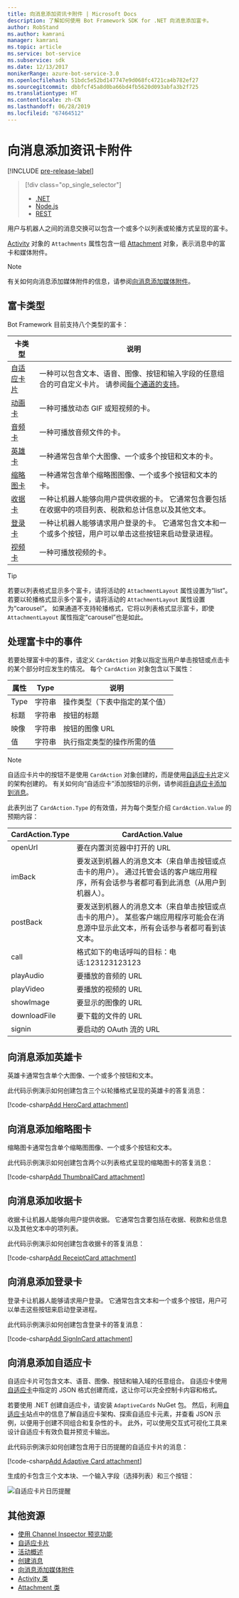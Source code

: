 ```yaml
---
title: 向消息添加资讯卡附件 | Microsoft Docs
description: 了解如何使用 Bot Framework SDK for .NET 向消息添加富卡。
author: RobStand
ms.author: kamrani
manager: kamrani
ms.topic: article
ms.service: bot-service
ms.subservice: sdk
ms.date: 12/13/2017
monikerRange: azure-bot-service-3.0
ms.openlocfilehash: 51bdc5e52bd147747e9d068fc4721ca4b782ef27
ms.sourcegitcommit: dbbfcf45a8d0ba66bd4fb5620d093abfa3b2f725
ms.translationtype: HT
ms.contentlocale: zh-CN
ms.lasthandoff: 06/28/2019
ms.locfileid: "67464512"
---
```

# <a name="add-rich-card-attachments-to-messages"></a>向消息添加资讯卡附件

[!INCLUDE [pre-release-label](../includes/pre-release-label-v3.md)]

> [!div class="op_single_selector"]
> - [.NET](../dotnet/bot-builder-dotnet-add-rich-card-attachments.md)
> - [Node.js](../nodejs/bot-builder-nodejs-send-rich-cards.md)
> - [REST](../rest-api/bot-framework-rest-connector-add-rich-cards.md)

用户与机器人之间的消息交换可以包含一个或多个以列表或轮播方式呈现的富卡。 

<a href="https://docs.botframework.com/csharp/builder/sdkreference/dc/d2f/class_microsoft_1_1_bot_1_1_connector_1_1_activity.html" target="_blank">Activity</a> 对象的 `Attachments` 属性包含一组 <a href="https://docs.microsoft.com/dotnet/api/microsoft.bot.connector.attachments?view=botconnector-3.12.2.4" target="_blank">Attachment</a> 对象，表示消息中的富卡和媒体附件。 

> [!NOTE]
> 有关如何向消息添加媒体附件的信息，请参阅[向消息添加媒体附件](bot-builder-dotnet-add-media-attachments.md)。

## <a name="types-of-rich-cards"></a>富卡类型

Bot Framework 目前支持八个类型的富卡： 

| 卡类型 | 说明 |
|----|----|
| <a href="/adaptive-cards/get-started/bots">自适应卡片</a> | 一种可以包含文本、语音、图像、按钮和输入字段的任意组合的可自定义卡片。 请参阅[每个通道的支持](/adaptive-cards/get-started/bots#channel-status)。  |
| [动画卡][animationCard] | 一种可播放动态 GIF 或短视频的卡。 |
| [音频卡][audioCard] | 一种可播放音频文件的卡。 |
| [英雄卡][heroCard] | 一种通常包含单个大图像、一个或多个按钮和文本的卡。 |
| [缩略图卡][thumbnailCard] | 一种通常包含单个缩略图图像、一个或多个按钮和文本的卡。 |
| [收据卡][receiptCard] | 一种让机器人能够向用户提供收据的卡。 它通常包含要包括在收据中的项目列表、税款和总计信息以及其他文本。 |
| [登录卡][signinCard] | 一种让机器人能够请求用户登录的卡。 它通常包含文本和一个或多个按钮，用户可以单击这些按钮来启动登录进程。 |
| [视频卡][videoCard] | 一种可播放视频的卡。 |

> [!TIP]
> 若要以列表格式显示多个富卡，请将活动的 `AttachmentLayout` 属性设置为“list”。 若要以轮播格式显示多个富卡，请将活动的 `AttachmentLayout` 属性设置为“carousel”。 如果通道不支持轮播格式，它将以列表格式显示富卡，即使 `AttachmentLayout` 属性指定“carousel”也是如此。

## <a name="process-events-within-rich-cards"></a>处理富卡中的事件

若要处理富卡中的事件，请定义 `CardAction` 对象以指定当用户单击按钮或点击卡的某个部分时应发生的情况。 每个 `CardAction` 对象包含以下属性：

| 属性 | Type | 说明 | 
|----|----|----|
| Type | 字符串 | 操作类型（下表中指定的某个值） |
| 标题 | 字符串 | 按钮的标题 |
| 映像 | 字符串 | 按钮的图像 URL |
| 值 | 字符串 | 执行指定类型的操作所需的值 |

> [!NOTE]
> 自适应卡片中的按钮不是使用 `CardAction` 对象创建的，而是使用<a href="http://adaptivecards.io" target="_blank">自适应卡片</a>定义的架构创建的。 有关如何向“自适应卡”添加按钮的示例，请参阅[将自适应卡添加到消息](#adaptive-card)。

此表列出了 `CardAction.Type` 的有效值，并为每个类型介绍 `CardAction.Value` 的预期内容：

| CardAction.Type | CardAction.Value | 
|----|----|
| openUrl | 要在内置浏览器中打开的 URL |
| imBack | 要发送到机器人的消息文本（来自单击按钮或点击卡的用户）。 通过托管会话的客户端应用程序，所有会话参与者都可看到此消息（从用户到机器人）。 |
| postBack | 要发送到机器人的消息文本（来自单击按钮或点击卡的用户）。 某些客户端应用程序可能会在消息源中显示此文本，所有会话参与者都可看到该文本。 |
| call | 格式如下的电话呼叫的目标：电话:123123123123  |
| playAudio | 要播放的音频的 URL |
| playVideo | 要播放的视频的 URL |
| showImage | 要显示的图像的 URL |
| downloadFile | 要下载的文件的 URL |
| signin | 要启动的 OAuth 流的 URL |

## <a name="add-a-hero-card-to-a-message"></a>向消息添加英雄卡

英雄卡通常包含单个大图像、一个或多个按钮和文本。 

此代码示例演示如何创建包含三个以轮播格式呈现的英雄卡的答复消息： 

[!code-csharp[Add HeroCard attachment](../includes/code/dotnet-add-attachments.cs#addHeroCardAttachment)]

## <a name="add-a-thumbnail-card-to-a-message"></a>向消息添加缩略图卡

缩略图卡通常包含单个缩略图图像、一个或多个按钮和文本。 

此代码示例演示如何创建包含两个以列表格式呈现的缩略图卡的答复消息： 

[!code-csharp[Add ThumbnailCard attachment](../includes/code/dotnet-add-attachments.cs#addThumbnailCardAttachment)]

## <a name="add-a-receipt-card-to-a-message"></a>向消息添加收据卡

收据卡让机器人能够向用户提供收据。 它通常包含要包括在收据、税款和总信息以及其他文本中的项列表。 

此代码示例演示如何创建包含收据卡的答复消息： 

[!code-csharp[Add ReceiptCard attachment](../includes/code/dotnet-add-attachments.cs#addReceiptCardAttachment)]

## <a name="add-a-sign-in-card-to-a-message"></a>向消息添加登录卡

登录卡让机器人能够请求用户登录。 它通常包含文本和一个或多个按钮，用户可以单击这些按钮来启动登录进程。 

此代码示例演示如何创建包含登录卡的答复消息：

[!code-csharp[Add SignInCard attachment](../includes/code/dotnet-add-attachments.cs#addSignInCardAttachment)]

## <a id="adaptive-card"></a> 向消息添加自适应卡

自适应卡片可包含文本、语音、图像、按钮和输入域的任意组合。 自适应卡使用<a href="http://adaptivecards.io" target="_blank">自适应卡</a>中指定的 JSON 格式创建而成，这让你可以完全控制卡内容和格式。 

若要使用 .NET 创建自适应卡，请安装 `AdaptiveCards` NuGet 包。 然后，利用<a href="http://adaptivecards.io" target="_blank">自适应卡</a>站点中的信息了解自适应卡架构、探索自适应卡元素，并查看 JSON 示例，以便用于创建不同组合和复杂性的卡。 此外，可以使用交互式可视化工具来设计自适应卡有效负载并预览卡输出。

此代码示例演示如何创建包含用于日历提醒的自适应卡片的消息： 

[!code-csharp[Add Adaptive Card attachment](../includes/code/dotnet-add-attachments.cs#addAdaptiveCardAttachment)]

生成的卡包含三个文本块、一个输入字段（选择列表）和三个按钮：

![自适应卡片日历提醒](../media/adaptive-card-reminder.png)

## <a name="additional-resources"></a>其他资源

- [使用 Channel Inspector 预览功能][inspector]
- <a href="http://adaptivecards.io" target="_blank">自适应卡片</a>
- [活动概述](bot-builder-dotnet-activities.md)
- [创建消息](bot-builder-dotnet-create-messages.md)
- [向消息添加媒体附件](bot-builder-dotnet-add-media-attachments.md)
- <a href="https://docs.botframework.com/csharp/builder/sdkreference/dc/d2f/class_microsoft_1_1_bot_1_1_connector_1_1_activity.html" target="_blank">Activity 类</a>
- <a href="https://docs.microsoft.com/dotnet/api/microsoft.bot.connector.attachments?view=botconnector-3.12.2.4" target="_blank">Attachment 类</a>

[animationCard]: /dotnet/api/microsoft.bot.connector.animationcard

[audioCard]: /dotnet/api/microsoft.bot.connector.audiocard 

[heroCard]: /dotnet/api/microsoft.bot.connector.herocard 

[thumbnailCard]: /dotnet/api/microsoft.bot.connector.thumbnailcard 

[receiptCard]: /dotnet/api/microsoft.bot.connector.receiptcard 

[signinCard]: /dotnet/api/microsoft.bot.connector.signincard 

[videoCard]: /dotnet/api/microsoft.bot.connector.videocard

[inspector]: ../bot-service-channel-inspector.md
